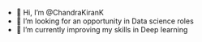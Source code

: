 - 👋 Hi, I’m @ChandraKiranK
- 👀 I’m looking for an opportunity in Data science roles
- 🌱 I’m currently improving my skills in Deep learning
